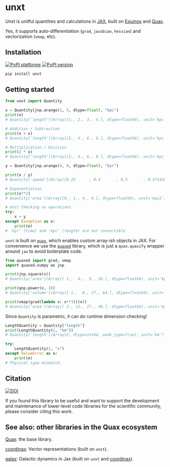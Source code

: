 # unxt

Unxt is unitful quantities and calculations in [JAX][jax], built on
[Equinox][equinox] and [Quax][quax].

Yes, it supports auto-differentiation (`grad`, `jacobian`, `hessian`) and
vectorization (`vmap`, etc).

## Installation

[![PyPI platforms][pypi-platforms]][pypi-link]
[![PyPI version][pypi-version]][pypi-link]

<!-- [![Conda-Forge][conda-badge]][conda-link] -->

```bash
pip install unxt
```

## Getting started

```python
from unxt import Quantity

x = Quantity(jnp.arange(1, 5, dtype=float), "kpc")
print(x)
# Quantity['length'](Array([1., 2., 3., 4.], dtype=float64), unit='kpc')

# Addition / Subtraction
print(x + x)
# Quantity['length'](Array([2., 4., 6., 8.], dtype=float64), unit='kpc')

# Multiplication / Division
print(2 * x)
# Quantity['length'](Array([2., 4., 6., 8.], dtype=float64), unit='kpc')

y = Quantity(jnp.arange(4, 8, dtype=float), "Gyr")

print(x / y)
# Quantity['speed'](Array([0.25      , 0.4       , 0.5       , 0.57142857], dtype=float64), unit='kpc / Gyr')

# Exponentiation
print(x**2)
# Quantity['area'](Array([0., 1., 4., 9.], dtype=float64), unit='kpc2')

# Unit Checking on operations
try:
    x + y
except Exception as e:
    print(e)
# 'Gyr' (time) and 'kpc' (length) are not convertible
```

`unxt` is built on [`quax`][quax], which enables custom array-ish objects in
JAX. For convenience we use the [`quaxed`][quaxed] library, which is just a
`quax.quaxify` wrapper around `jax` to avoid boilerplate code.

```python
from quaxed import grad, vmap
import quaxed.numpy as jnp

print(jnp.square(x))
# Quantity['area'](Array([ 1.,  4.,  9., 16.], dtype=float64), unit='kpc2')

print(qnp.power(x, 3))
# Quantity['volume'](Array([ 1.,  8., 27., 64.], dtype=float64), unit='kpc3')

print(vmap(grad(lambda x: x**3))(x))
# Quantity['area'](Array([ 3., 12., 27., 48.], dtype=float64), unit='kpc2')
```

Since `Quantity` is parametric, it can do runtime dimension checking!

```python
LengthQuantity = Quantity["length"]
print(LengthQuantity(2, "km"))
# Quantity['length'](Array(2, dtype=int64, weak_type=True), unit='km')

try:
    LengthQuantity(2, "s")
except ValueError as e:
    print(e)
# Physical type mismatch.
```

## Citation

[![DOI][zenodo-badge]][zenodo-link]

If you found this library to be useful and want to support the development and
maintenance of lower-level code libraries for the scientific community, please
consider citing this work.

## See also: other libraries in the Quax ecosystem

[Quax][quax]: the base library.

[coordinax][coordinax]: Vector representations (built on `unxt`).

[galax][galax]: Galactic dynamics in Jax (built on `unxt` and
[coordinax][coordinax]).

<!-- LINKS -->

[coordinax]: https://github.com/GalacticDynamics/coordinax
[equinox]: https://docs.kidger.site/equinox/
[galax]: https://github.com/GalacticDynamics/galax
[jax]: https://jax.readthedocs.io/en/latest/
[quax]: https://github.com/patrick-kidger/quax
[quaxed]: https://quaxed.readthedocs.io/en/latest/
[pypi-link]: https://pypi.org/project/unxt/
[pypi-platforms]: https://img.shields.io/pypi/pyversions/unxt
[pypi-version]: https://img.shields.io/pypi/v/unxt
[zenodo-badge]: https://zenodo.org/badge/734877295.svg
[zenodo-link]: https://zenodo.org/doi/10.5281/zenodo.10850455
